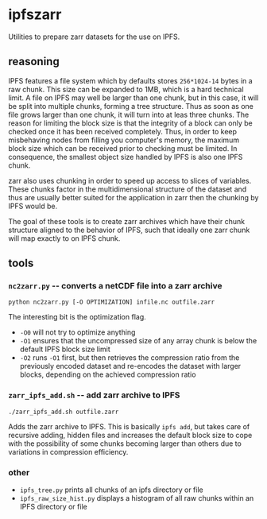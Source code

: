 # ipfszarr

Utilities to prepare zarr datasets for the use on IPFS.

## reasoning

IPFS features a file system which by defaults stores `256*1024-14` bytes in a raw chunk. This size can be expanded to 1MB, which is a hard technical limit. A file on IPFS may well be larger than one chunk, but in this case, it will be split into multiple chunks, forming a tree structure. Thus as soon as one file grows larger than one chunk, it will turn into at leas three chunks. The reason for limiting the block size is that the integrity of a block can only be checked once it has been received completely. Thus, in order to keep misbehaving nodes from filling you computer's memory, the maximum block size which can be received prior to checking must be limited. In consequence, the smallest object size handled by IPFS is also one IPFS chunk.

zarr also uses chunking in order to speed up access to slices of variables. These chunks factor in the multidimensional structure of the dataset and thus are usually better suited for the application in zarr then the chunking by IPFS would be.

The goal of these tools is to create zarr archives which have their chunk structure aligned to the behavior of IPFS, such that ideally one zarr chunk will map exactly to on IPFS chunk.

## tools

### `nc2zarr.py` -- converts a netCDF file into a zarr archive

```
python nc2zarr.py [-O OPTIMIZATION] infile.nc outfile.zarr
```
The interesting bit is the optimization flag.

* `-O0` will not try to optimize anything
* `-O1` ensures that the uncompressed size of any array chunk is below the default IPFS block size limit
* `-O2` runs `-O1` first, but then retrieves the compression ratio from the previously encoded dataset and re-encodes the dataset with larger blocks, depending on the achieved compression ratio


### `zarr_ipfs_add.sh` -- add zarr archive to IPFS
```
./zarr_ipfs_add.sh outfile.zarr
```
Adds the zarr archive to IPFS. This is basically `ipfs add`, but takes care of recursive adding, hidden files and increases the default block size to cope with the possibility of some chunks becoming larger than others due to variations in compression efficiency.

### other
* `ipfs_tree.py` prints all chunks of an ipfs directory or file
* `ipfs_raw_size_hist.py` displays a histogram of all raw chunks within an IPFS directory or file
